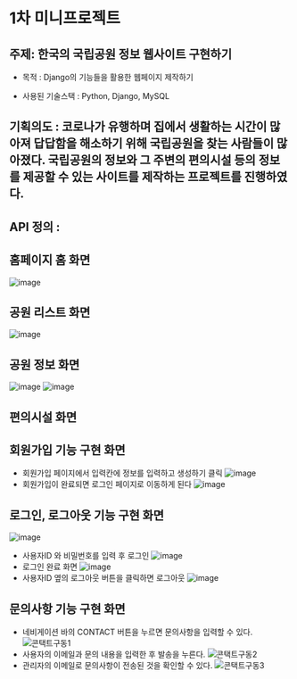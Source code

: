 # 1차 미니프로젝트
## 주제: 한국의 국립공원 정보 웹사이트 구현하기

- 목적 : Django의 기능들을 활용한 웹페이지 제작하기

- 사용된 기술스택 : Python, Django, MySQL

## 기획의도 : 코로나가 유행하며 집에서 생활하는 시간이 많아져 답답함을 해소하기 위해 국립공원을 찾는 사람들이 많아졌다. 국립공원의 정보와 그 주변의 편의시설 등의 정보를 제공할 수 있는 사이트를 제작하는 프로젝트를 진행하였다.

## API 정의 : 

## 홈페이지 홈 화면
![image](https://user-images.githubusercontent.com/108312272/196022321-477914a2-d208-463c-b0d8-df4ba3ed37a6.png)

## 공원 리스트 화면
![image](https://user-images.githubusercontent.com/108312272/196022342-41d3e4ad-f94d-46c5-9a6c-f80797d02ab5.png)

## 공원 정보 화면
![image](https://user-images.githubusercontent.com/108312272/196022372-dfb1099e-709d-45b2-b182-b75ec04844cd.png)
![image](https://user-images.githubusercontent.com/108312272/196022384-5b583de8-ec71-49a5-81f6-73f8114a9126.png)

## 편의시설 화면

## 회원가입 기능 구현 화면
- 회원가입 페이지에서 입력칸에 정보를 입력하고 생성하기 클릭
![image](https://user-images.githubusercontent.com/108312272/196023693-41a54b1d-8f69-40cf-870b-56a8546f2fee.png)
- 회원가입이 완료되면 로그인 페이지로 이동하게 된다
![image](https://user-images.githubusercontent.com/108312272/196023479-cccc8c76-5e14-4d5e-aa86-e90bb9df2917.png)

## 로그인, 로그아웃 기능 구현 화면
![image](https://user-images.githubusercontent.com/108312272/196022446-1eb3dab9-c38a-40fb-adb9-54c6dd9e51c7.png)
- 사용자ID 와 비밀번호를 입력 후 로그인
![image](https://user-images.githubusercontent.com/108312272/196023700-f662c003-f949-4f09-86b8-650d53249331.png)
- 로그인 완료 화면
![image](https://user-images.githubusercontent.com/108312272/196023729-26874a0e-c07f-4381-82f1-40772bc45be2.png)
- 사용자ID 옆의 로그아웃 버튼을 클릭하면 로그아웃
![image](https://user-images.githubusercontent.com/108312272/196023749-1839cc62-f617-4da9-8519-cd886baba0ca.png)

## 문의사항 기능 구현 화면
- 네비게이션 바의 CONTACT 버튼을 누르면 문의사항을 입력할 수 있다.
![콘택트구동1](https://user-images.githubusercontent.com/108378151/196024066-fc15cb58-0e5f-4ce2-9cfa-b8a614dab1c9.png)
- 사용자의 이메일과 문의 내용을 입력한 후 발송을 누른다.
![콘택트구동2](https://user-images.githubusercontent.com/108378151/196024081-c4b2e187-6450-4fe6-9121-ba29d990e2bf.png)
- 관리자의 이메일로 문의사항이 전송된 것을 확인할 수 있다.
![콘택트구동3](https://user-images.githubusercontent.com/108378151/196024089-317567d8-2e23-4cef-80c0-29585c3e2472.png)
